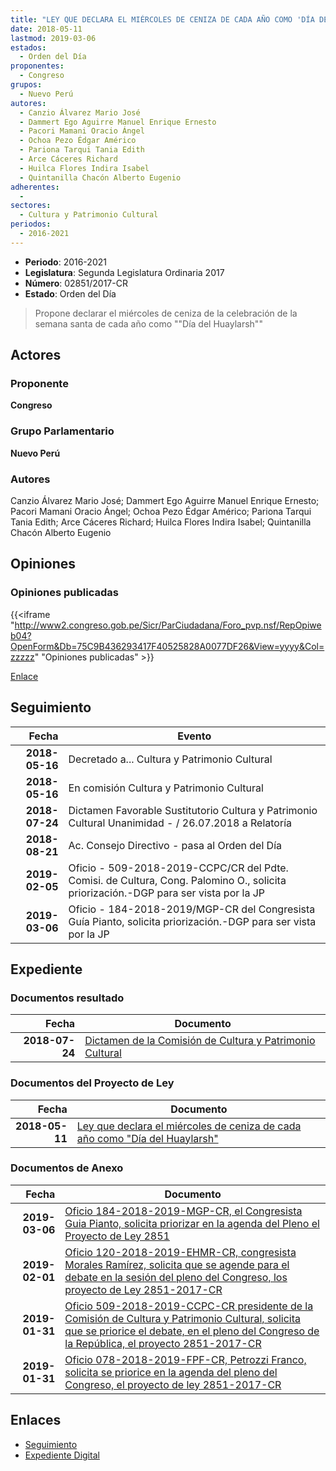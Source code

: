 ```yaml
---
title: "LEY QUE DECLARA EL MIÉRCOLES DE CENIZA DE CADA AÑO COMO 'DÍA DEL HUAYLARSH'"
date: 2018-05-11
lastmod: 2019-03-06
estados: 
  - Orden del Día
proponentes: 
  - Congreso
grupos: 
  - Nuevo Perú
autores: 
  - Canzio Álvarez Mario José
  - Dammert Ego Aguirre Manuel Enrique Ernesto
  - Pacori Mamani Oracio Ángel
  - Ochoa Pezo Édgar Américo
  - Pariona Tarqui Tania Edith
  - Arce Cáceres Richard
  - Huilca Flores Indira Isabel
  - Quintanilla Chacón Alberto Eugenio
adherentes: 
  - 
sectores: 
  - Cultura y Patrimonio Cultural
periodos: 
  - 2016-2021
---
```


- **Periodo**: 2016-2021
- **Legislatura**: Segunda Legislatura Ordinaria 2017
- **Número**: 02851/2017-CR
- **Estado**: Orden del Día

> Propone declarar el miércoles de ceniza de la celebración de la semana santa de cada año como ""Día del Huaylarsh""


## Actores

### Proponente

**Congreso**

### Grupo Parlamentario

**Nuevo Perú**

### Autores

Canzio Álvarez Mario José; Dammert Ego Aguirre Manuel Enrique Ernesto; Pacori Mamani Oracio Ángel; Ochoa Pezo Édgar Américo; Pariona Tarqui Tania Edith; Arce Cáceres Richard; Huilca Flores Indira Isabel; Quintanilla Chacón Alberto Eugenio


## Opiniones

### Opiniones publicadas

{{<iframe "http://www2.congreso.gob.pe/Sicr/ParCiudadana/Foro_pvp.nsf/RepOpiweb04?OpenForm&Db=75C9B436293417F40525828A0077DF26&View=yyyy&Col=zzzzz" "Opiniones publicadas" >}}

[Enlace](http://www2.congreso.gob.pe/Sicr/ParCiudadana/Foro_pvp.nsf/RepOpiweb04?OpenForm&Db=75C9B436293417F40525828A0077DF26&View=yyyy&Col=zzzzz)

## Seguimiento

| Fecha | Evento |
|------:|--------|
| **2018-05-16** | Decretado a... Cultura y Patrimonio Cultural|
| **2018-05-16** | En comisión Cultura y Patrimonio Cultural|
| **2018-07-24** | Dictamen Favorable Sustitutorio Cultura y Patrimonio Cultural Unanimidad - / 26.07.2018 a Relatoría|
| **2018-08-21** | Ac. Consejo Directivo - pasa al Orden del Día|
| **2019-02-05** | Oficio - 509-2018-2019-CCPC/CR del Pdte. Comisi. de Cultura, Cong. Palomino O., solicita priorización.-DGP para ser vista por la JP|
| **2019-03-06** | Oficio - 184-2018-2019/MGP-CR del Congresista Guía Pianto, solicita priorización.-DGP para ser vista por la JP|


## Expediente


### Documentos resultado

| Fecha | Documento |
|------:|--------|
| **2018-07-24** | [Dictamen de la Comisión de Cultura y Patrimonio Cultural](http://www.leyes.congreso.gob.pe/Documentos/2016_2021/Dictamenes/Proyectos_de_Ley/02851DC05MAY20180724.PDF) |

### Documentos del Proyecto de Ley

| Fecha | Documento |
|------:|--------|
| **2018-05-11** | [Ley que declara el miércoles de ceniza de cada año como "Día del Huaylarsh"](http://www.leyes.congreso.gob.pe/Documentos/2016_2021/Proyectos_de_Ley_y_de_Resoluciones_Legislativas/PL0285120180511.pdf) |

### Documentos de Anexo

| Fecha | Documento |
|------:|--------|
| **2019-03-06** | [Oficio 184-2018-2019-MGP-CR, el Congresista Guia Pianto, solicita priorizar en la agenda del Pleno el Proyecto de Ley 2851](http://www.leyes.congreso.gob.pe/Documentos/2016_2021/Oficios/Congresistas/OFICIO-184-2018-2019-MGP-CR.pdf) |
| **2019-02-01** | [Oficio 120-2018-2019-EHMR-CR, congresista Morales Ramírez, solicita que se agende para el debate en la sesión del pleno del Congreso, los proyecto de Ley 2851-2017-CR](http://www.leyes.congreso.gob.pe/Documentos/2016_2021/Oficios/Congresistas/OFICIO-120-2018-2019-EHMR-CR.pdf) |
| **2019-01-31** | [Oficio 509-2018-2019-CCPC-CR presidente de la Comisión de Cultura y Patrimonio Cultural, solicita que se priorice el debate, en el pleno del Congreso de la República, el proyecto 2851-2017-CR](http://www.leyes.congreso.gob.pe/Documentos/2016_2021/Oficios/Comisiones_Ordinarias/OFICIO-509-2018-2019-CCPC-CR.pdf) |
| **2019-01-31** | [Oficio 078-2018-2019-FPF-CR, Petrozzi Franco, solicita se priorice en la agenda del pleno del Congreso, el proyecto de ley 2851-2017-CR](http://www.leyes.congreso.gob.pe/Documentos/2016_2021/Oficios/Congresistas/OFICIO-078-2018-2019-FPF-CR.pdf) |

## Enlaces 

- [Seguimiento](http://www2.congreso.gob.pe/Sicr/TraDocEstProc/CLProLey2016.nsf/f7fff46988ca05b1052578e100829cc7/034c96257071ba9a0525828a007a5cbf?OpenDocument)
- [Expediente Digital](http://www2.congreso.gob.pe/Sicr/TraDocEstProc/CLProLey2016.nsf/f7fff46988ca05b1052578e100829cc7/034c96257071ba9a0525828a007a5cbf?OpenDocument&Click=05257FB7005EB655.eb71d0cf91d8294e05256cdf006b5706/$Body/0.1C6C)
